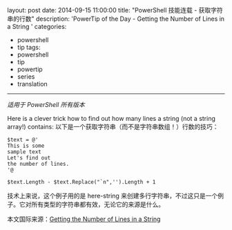 ﻿layout: post
date: 2014-09-15 11:00:00
title: "PowerShell 技能连载 - 获取字符串的行数"
description: 'PowerTip of the Day - Getting the Number of Lines in a String '
categories:
- powershell
- tip
tags:
- powershell
- tip
- powertip
- series
- translation
---
_适用于 PowerShell 所有版本_

Here is a clever trick how to find out how many lines a string (not a string array!) contains:
以下是一个获取字符串（而不是字符串数组！）行数的技巧：

    $text = @'
    This is some
    sample text
    Let's find out
    the number of lines.
    '@
    
    $text.Length - $text.Replace("`n",'').Length + 1 

技术上来说，这个例子用的是 here-string 来创建多行字符串，不过这只是一个例子。它对所有类型的字符串都有效，无论它的来源是什么。

<!--more-->
本文国际来源：[Getting the Number of Lines in a String ](http://powershell.com/cs/blogs/tips/archive/2014/09/15/getting-the-number-of-lines-in-a-string.aspx)
